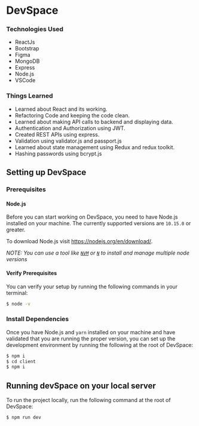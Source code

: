 # DevSpace

### Technologies Used

- ReactJs
- Bootstrap
- Figma
- MongoDB
- Express
- Node.js
- VSCode

### Things Learned

- Learned about React and its working.
- Refactoring Code and keeping the code clean.
- Learned about making API calls to backend and displaying data.
- Authentication and Authorization using JWT.
- Created REST APIs using express.
- Validation using validator.js and passport.js
- Learned about state management using Redux and redux toolkit.
- Hashing passwords using bcrypt.js

## Setting up DevSpace

### Prerequisites

#### Node.js

Before you can start working on DevSpace, you need to have Node.js
installed on your machine. The currently supported versions are `10.15.0` or greater.

To download Node.js visit https://nodejs.org/en/download/.

_NOTE: You can use a tool like [`NVM`](https://github.com/creationix/nvm)
or [`N`](https://github.com/tj/n) to install and manage multiple node versions_

#### Verify Prerequisites

You can verify your setup by running the following commands in your terminal:

```bash
$ node -v
```

### Install Dependencies

Once you have Node.js and `yarn` installed on your machine and have validated
that you are running the proper version, you can set up the development environment
by running the following at the root of DevSpace:

```bash
$ npm i
$ cd client
$ npm i
```

## Running devSpace on your local server

To run the project locally, run the following command at the root of DevSpace:

```bash
$ npm run dev
```
